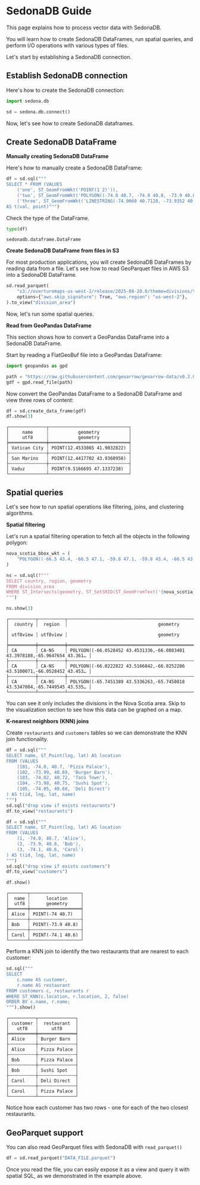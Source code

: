<!---
  Licensed to the Apache Software Foundation (ASF) under one
  or more contributor license agreements.  See the NOTICE file
  distributed with this work for additional information
  regarding copyright ownership.  The ASF licenses this file
  to you under the Apache License, Version 2.0 (the
  "License"); you may not use this file except in compliance
  with the License.  You may obtain a copy of the License at

    http://www.apache.org/licenses/LICENSE-2.0

  Unless required by applicable law or agreed to in writing,
  software distributed under the License is distributed on an
  "AS IS" BASIS, WITHOUT WARRANTIES OR CONDITIONS OF ANY
  KIND, either express or implied.  See the License for the
  specific language governing permissions and limitations
  under the License.
-->

# SedonaDB Guide

This page explains how to process vector data with SedonaDB.

You will learn how to create SedonaDB DataFrames, run spatial queries, and perform I/O operations with various types of files.

Let's start by establishing a SedonaDB connection.

## Establish SedonaDB connection

Here's how to create the SedonaDB connection:


```python
import sedona.db

sd = sedona.db.connect()
```

Now, let's see how to create SedonaDB dataframes.

## Create SedonaDB DataFrame

**Manually creating SedonaDB DataFrame**

Here's how to manually create a SedonaDB DataFrame:


```python
df = sd.sql("""
SELECT * FROM (VALUES
    ('one', ST_GeomFromWkt('POINT(1 2)')),
    ('two', ST_GeomFromWkt('POLYGON((-74.0 40.7, -74.0 40.8, -73.9 40.8, -73.9 40.7, -74.0 40.7))')),
    ('three', ST_GeomFromWkt('LINESTRING(-74.0060 40.7128, -73.9352 40.7306, -73.8561 40.8484)')))
AS t(val, point)""")
```

Check the type of the DataFrame.


```python
type(df)
```




    sedonadb.dataframe.DataFrame



**Create SedonaDB DataFrame from files in S3**

For most production applications, you will create SedonaDB DataFrames by reading data from a file.  Let's see how to read GeoParquet files in AWS S3 into a SedonaDB DataFrame.


```python
sd.read_parquet(
    "s3://overturemaps-us-west-2/release/2025-08-20.0/theme=divisions/type=division_area/",
    options={"aws.skip_signature": True, "aws.region": "us-west-2"},
).to_view("division_area")
```

Now, let's run some spatial queries.

**Read from GeoPandas DataFrame**

This section shows how to convert a GeoPandas DataFrame into a SedonaDB DataFrame.

Start by reading a FlatGeoBuf file into a GeoPandas DataFrame:


```python
import geopandas as gpd

path = "https://raw.githubusercontent.com/geoarrow/geoarrow-data/v0.2.0/natural-earth/files/natural-earth_cities.fgb"
gdf = gpd.read_file(path)
```

Now convert the GeoPandas DataFrame to a SedonaDB DataFrame and view three rows of content:


```python
df = sd.create_data_frame(gdf)
df.show(3)
```

    ┌──────────────┬──────────────────────────────┐
    │     name     ┆           geometry           │
    │     utf8     ┆           geometry           │
    ╞══════════════╪══════════════════════════════╡
    │ Vatican City ┆ POINT(12.4533865 41.9032822) │
    ├╌╌╌╌╌╌╌╌╌╌╌╌╌╌┼╌╌╌╌╌╌╌╌╌╌╌╌╌╌╌╌╌╌╌╌╌╌╌╌╌╌╌╌╌╌┤
    │ San Marino   ┆ POINT(12.4417702 43.9360958) │
    ├╌╌╌╌╌╌╌╌╌╌╌╌╌╌┼╌╌╌╌╌╌╌╌╌╌╌╌╌╌╌╌╌╌╌╌╌╌╌╌╌╌╌╌╌╌┤
    │ Vaduz        ┆ POINT(9.5166695 47.1337238)  │
    └──────────────┴──────────────────────────────┘


## Spatial queries

Let's see how to run spatial operations like filtering, joins, and clustering algorithms.

**Spatial filtering**

Let's run a spatial filtering operation to fetch all the objects in the following polygon:


```python
nova_scotia_bbox_wkt = (
    "POLYGON((-66.5 43.4, -66.5 47.1, -59.8 47.1, -59.8 43.4, -66.5 43.4))"
)

ns = sd.sql(f"""
SELECT country, region, geometry
FROM division_area
WHERE ST_Intersects(geometry, ST_SetSRID(ST_GeomFromText('{nova_scotia_bbox_wkt}'), 4326))
""")

ns.show(3)
```

    ┌──────────┬──────────┬────────────────────────────────────────────────────────────────────────────┐
    │  country ┆  region  ┆                                  geometry                                  │
    │ utf8view ┆ utf8view ┆                                  geometry                                  │
    ╞══════════╪══════════╪════════════════════════════════════════════════════════════════════════════╡
    │ CA       ┆ CA-NS    ┆ POLYGON((-66.0528452 43.4531336,-66.0883401 43.3978188,-65.9647654 43.361… │
    ├╌╌╌╌╌╌╌╌╌╌┼╌╌╌╌╌╌╌╌╌╌┼╌╌╌╌╌╌╌╌╌╌╌╌╌╌╌╌╌╌╌╌╌╌╌╌╌╌╌╌╌╌╌╌╌╌╌╌╌╌╌╌╌╌╌╌╌╌╌╌╌╌╌╌╌╌╌╌╌╌╌╌╌╌╌╌╌╌╌╌╌╌╌╌╌╌╌╌┤
    │ CA       ┆ CA-NS    ┆ POLYGON((-66.0222822 43.5166842,-66.0252286 43.5100071,-66.0528452 43.453… │
    ├╌╌╌╌╌╌╌╌╌╌┼╌╌╌╌╌╌╌╌╌╌┼╌╌╌╌╌╌╌╌╌╌╌╌╌╌╌╌╌╌╌╌╌╌╌╌╌╌╌╌╌╌╌╌╌╌╌╌╌╌╌╌╌╌╌╌╌╌╌╌╌╌╌╌╌╌╌╌╌╌╌╌╌╌╌╌╌╌╌╌╌╌╌╌╌╌╌╌┤
    │ CA       ┆ CA-NS    ┆ POLYGON((-65.7451389 43.5336263,-65.7450818 43.5347004,-65.7449545 43.535… │
    └──────────┴──────────┴────────────────────────────────────────────────────────────────────────────┘


You can see it only includes the divisions in the Nova Scotia area.  Skip to the visualization section to see how this data can be graphed on a map.

**K-nearest neighbors (KNN) joins**

Create `restaurants` and `customers` tables so we can demonstrate the KNN join functionality.


```python
df = sd.sql("""
SELECT name, ST_Point(lng, lat) AS location
FROM (VALUES
    (101, -74.0, 40.7, 'Pizza Palace'),
    (102, -73.99, 40.69, 'Burger Barn'),
    (103, -74.02, 40.72, 'Taco Town'),
    (104, -73.98, 40.75, 'Sushi Spot'),
    (105, -74.05, 40.68, 'Deli Direct')
) AS t(id, lng, lat, name)
""")
sd.sql("drop view if exists restaurants")
df.to_view("restaurants")

df = sd.sql("""
SELECT name, ST_Point(lng, lat) AS location
FROM (VALUES
    (1, -74.0, 40.7, 'Alice'),
    (2, -73.9, 40.8, 'Bob'),
    (3, -74.1, 40.6, 'Carol')
) AS t(id, lng, lat, name)
""")
sd.sql("drop view if exists customers")
df.to_view("customers")
```


```python
df.show()
```

    ┌───────┬───────────────────┐
    │  name ┆      location     │
    │  utf8 ┆      geometry     │
    ╞═══════╪═══════════════════╡
    │ Alice ┆ POINT(-74 40.7)   │
    ├╌╌╌╌╌╌╌┼╌╌╌╌╌╌╌╌╌╌╌╌╌╌╌╌╌╌╌┤
    │ Bob   ┆ POINT(-73.9 40.8) │
    ├╌╌╌╌╌╌╌┼╌╌╌╌╌╌╌╌╌╌╌╌╌╌╌╌╌╌╌┤
    │ Carol ┆ POINT(-74.1 40.6) │
    └───────┴───────────────────┘


Perform a KNN join to identify the two restaurants that are nearest to each customer:


```python
sd.sql("""
SELECT
    c.name AS customer,
    r.name AS restaurant
FROM customers c, restaurants r
WHERE ST_KNN(c.location, r.location, 2, false)
ORDER BY c.name, r.name;
""").show()
```

    ┌──────────┬──────────────┐
    │ customer ┆  restaurant  │
    │   utf8   ┆     utf8     │
    ╞══════════╪══════════════╡
    │ Alice    ┆ Burger Barn  │
    ├╌╌╌╌╌╌╌╌╌╌┼╌╌╌╌╌╌╌╌╌╌╌╌╌╌┤
    │ Alice    ┆ Pizza Palace │
    ├╌╌╌╌╌╌╌╌╌╌┼╌╌╌╌╌╌╌╌╌╌╌╌╌╌┤
    │ Bob      ┆ Pizza Palace │
    ├╌╌╌╌╌╌╌╌╌╌┼╌╌╌╌╌╌╌╌╌╌╌╌╌╌┤
    │ Bob      ┆ Sushi Spot   │
    ├╌╌╌╌╌╌╌╌╌╌┼╌╌╌╌╌╌╌╌╌╌╌╌╌╌┤
    │ Carol    ┆ Deli Direct  │
    ├╌╌╌╌╌╌╌╌╌╌┼╌╌╌╌╌╌╌╌╌╌╌╌╌╌┤
    │ Carol    ┆ Pizza Palace │
    └──────────┴──────────────┘


Notice how each customer has two rows - one for each of the two closest restaurants.

## GeoParquet support

You can also read GeoParquet files with SedonaDB with `read_parquet()`

```python
df = sd.read_parquet("DATA_FILE.parquet")
```

Once you read the file, you can easily expose it as a view and query it with spatial SQL, as we demonstrated in the example above.
